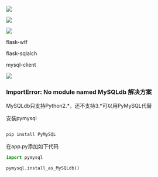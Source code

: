 ![](https://raw.githubusercontent.com/matt17du/img/main/img/20210325191454.png)





![](https://raw.githubusercontent.com/matt17du/img/main/img/20210325191742.png)





![](https://raw.githubusercontent.com/matt17du/img/main/img/20210325192118.png)





flask-wtf

flask-sqlalch

mysql-client





![](https://raw.githubusercontent.com/matt17du/img/main/img/20210325192524.png)









### ImportError: No module named MySQLdb 解决方案



MySQLdb只支持Python2.*，还不支持3.*可以用PyMySQL代替

安装pymysql



```python

pip install PyMySQL
```



在app.py添加如下代码

```python
import pymysql

pymysql.install_as_MySQLdb()
```













